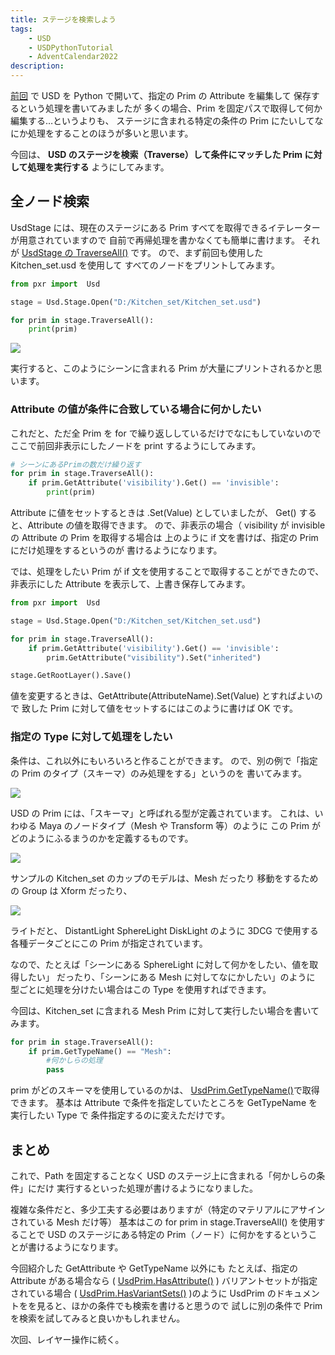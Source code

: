 ```yaml
---
title: ステージを検索しよう
tags:
    - USD
    - USDPythonTutorial
    - AdventCalendar2022
description:
---
```


[前回](01_start_usdpython) で USD を Python で開いて、指定の Prim の Attribute を編集して
保存するという処理を書いてみましたが
多くの場合、Prim を固定パスで取得して何か編集する…というよりも、
ステージに含まれる特定の条件の Prim にたいしてなにか処理をすることのほうが多いと思います。

今回は、
**USD のステージを検索（Traverse）して条件にマッチした Prim に対して処理を実行する**
ようにしてみます。

## 全ノード検索

UsdStage には、現在のステージにある Prim すべてを取得できるイテレーターが用意されていますので
自前で再帰処理を書かなくても簡単に書けます。
それが [UsdStage の TraverseAll()](https://graphics.pixar.com/usd/dev/api/class_usd_stage.html#a71559921b1e48949207817b2fd8bd01b) です。
ので、まず前回も使用した Kitchen_set.usd を使用して
すべてのノードをプリントしてみます。

```python
from pxr import  Usd

stage = Usd.Stage.Open("D:/Kitchen_set/Kitchen_set.usd")

for prim in stage.TraverseAll():
    print(prim)
```

![](https://gyazo.com/bb1e117e09a3d2afbe81d9b7f59277c6.png)

実行すると、このようにシーンに含まれる Prim が大量にプリントされるかと思います。

### Attribute の値が条件に合致している場合に何かしたい

これだと、ただ全 Prim を for で繰り返ししているだけでなにもしていないので
ここで前回非表示にしたノードを print するようにしてみます。

```python
# シーンにあるPrimの数だけ繰り返す
for prim in stage.TraverseAll():
    if prim.GetAttribute('visibility').Get() == 'invisible':
        print(prim)
```

Attribute に値をセットするときは .Set(Value) としていましたが、
Get() すると、Attribute の値を取得できます。
ので、非表示の場合（ visibility が invisible の Attribute の Prim を取得する場合は
上のように if 文を書けば、指定の Prim にだけ処理をするというのが
書けるようになります。

では、処理をしたい Prim が if 文を使用することで取得することができたので、
非表示にした Attribute を表示して、上書き保存してみます。

```python
from pxr import  Usd

stage = Usd.Stage.Open("D:/Kitchen_set/Kitchen_set.usd")

for prim in stage.TraverseAll():
    if prim.GetAttribute('visibility').Get() == 'invisible':
        prim.GetAttribute("visibility").Set("inherited")

stage.GetRootLayer().Save()
```

値を変更するときは、GetAttribute(AttributeName).Set(Value) とすればよいので
致した Prim に対して値をセットするにはこのように書けば OK です。

### 指定の Type に対して処理をしたい

条件は、これ以外にもいろいろと作ることができます。
ので、別の例で「指定の Prim のタイプ（スキーマ）のみ処理をする」というのを
書いてみます。

![](https://gyazo.com/5ec584cdd6c95b1b78c66fde75edcdd0.png)

USD の Prim には、「スキーマ」と呼ばれる型が定義されています。
これは、いわゆる Maya のノードタイプ（Mesh や Transform 等）のように
この Prim がどのようにふるまうのかを定義するものです。

![](https://gyazo.com/b46318a1ecdd6a1d97850154beb53b29.png)

サンプルの Kitchen_set のカップのモデルは、Mesh だったり
移動をするための Group は Xform だったり、

![](https://gyazo.com/cd27ed63643acc747eb793b66bbfee2e.png)

ライトだと、 DistantLight SphereLight DiskLight のように
3DCG で使用する各種データごとにこの Prim が指定されています。

なので、たとえば「シーンにある SphereLight に対して何かをしたい、値を取得したい」
だったり、「シーンにある Mesh に対してなにかしたい」のように
型ごとに処理を分けたい場合はこの Type を使用すればできます。

今回は、Kitchen_set に含まれる Mesh Prim に対して実行したい場合を書いてみます。

```python
for prim in stage.TraverseAll():
    if prim.GetTypeName() == "Mesh":
        #何かしらの処理
        pass
```

prim がどのスキーマを使用しているのかは、 [UsdPrim.GetTypeName()](https://graphics.pixar.com/usd/dev/api/class_usd_prim.html#a8cc8a084710338ce2de6eeba7872c194)で取得できます。
基本は Attribute で条件を指定していたところを GetTypeName を実行したい Type で
条件指定するのに変えただけです。

## まとめ

これで、Path を固定することなく USD のステージ上に含まれる「何かしらの条件」にだけ
実行するといった処理が書けるようになりました。

複雑な条件だと、多少工夫する必要はありますが（特定のマテリアルにアサインされている Mesh だけ等）
基本はこの for prim in stage.TraverseAll() を使用することで
USD のステージにある特定の Prim（ノード）に何かをするということが書けるようになります。

今回紹介した GetAttribute や GetTypeName 以外にも
たとえば、指定の Attribute がある場合なら ( [UsdPrim.HasAttribute()](https://graphics.pixar.com/usd/dev/api/class_usd_prim.html#a6092b2a26c8f94cf68eb77e45bd1f8d5) ) バリアントセットが指定されている場合 ( [UsdPrim.HasVariantSets()](https://graphics.pixar.com/usd/dev/api/class_usd_prim.html#a87443b32a72f95ca96d960b4e96cbf02) )のように
UsdPrim のドキュメントをを見ると、ほかの条件でも検索を書けると思うので
試しに別の条件で Prim を検索を試してみると良いかもしれません。

次回、レイヤー操作に続く。
